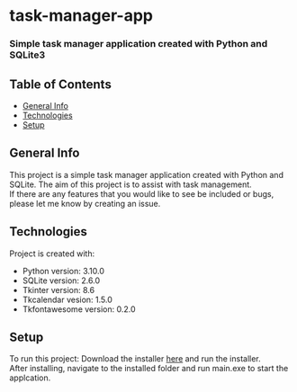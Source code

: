 # task-manager-app
### Simple task manager application created with Python and SQLite3

## Table of Contents
* [General Info](#general-info)
* [Technologies](#technologies)
* [Setup](#setup)

## General Info
This project is a simple task manager application created with Python and SQLite. 
The aim of this project is to assist with task management. <br>
If there are any features that you would like to see be included or bugs, please let me know by creating an issue.

## Technologies
Project is created with:
* Python version: 3.10.0
* SQLite version: 2.6.0
* Tkinter version: 8.6
* Tkcalendar vesion: 1.5.0
* Tkfontawesome version: 0.2.0

## Setup
To run this project:
Download the installer [here](https://github.com/Cyrof/task-manager-app/releases) and run the installer.<br>
After installing, navigate to the installed folder and run main.exe to start the applcation.
